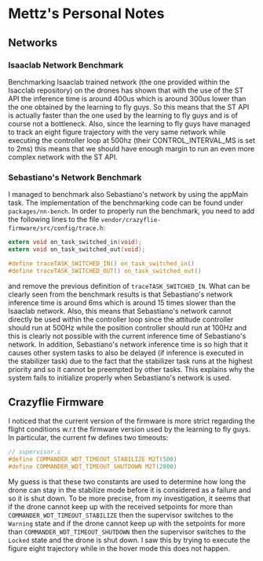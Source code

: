 # Mettz's Personal Notes

## Networks

### Isaaclab Network Benchmark 

Benchmarking Isaaclab trained network (the one provided within the Isacclab repository) on the drones has shown that with the use of the ST API the inference time is around 400us which is around 300us lower than the one obtained by the learning to fly guys. So this means that the ST API is actually faster than the one used by the learning to fly guys and is of course not a bottleneck. Also, since the learning to fly guys have managed to track an eight figure trajectory with the very same network while executing the controller loop at 500hz (their CONTROL_INTERVAL_MS is set to 2ms) this means that we should have enough margin to run an even more complex network with the ST API.

### Sebastiano's Network Benchmark

I managed to benchmark also Sebastiano's network by using the appMain task. The implementation of the benchmarking code can be found under `packages/nn-bench`. In order to properly run the benchmark, you need to add the following lines to the file `vendor/crazyflie-firmware/src/config/trace.h`:
```c
extern void on_task_switched_in(void);
extern void on_task_switched_out(void);

#define traceTASK_SWITCHED_IN() on_task_switched_in()
#define traceTASK_SWITCHED_OUT() on_task_switched_out()
```
and remove the previous definition of `traceTASK_SWITCHED_IN`.
What can be clearly seen from the benchmark results is that Sebastiano's network inference time is around 6ms which is around 15 times slower than the Isaaclab network. Also, this means that Sebastiano's network cannot directly be used within the controller loop since the attitude controller should run at 500Hz while the position controller should run at 100Hz and this is clearly not possible with the current inference time of Sebastiano's network. In addition, Sebastiano's network inference time is so high that it causes other system tasks to also be delayed (if inference is executed in the stabilizer task) due to the fact that the stabilizer task runs at the highest priority and so it cannot be preempted by other tasks. This explains why the system fails to initialize properly when Sebastiano's network is used.

## Crazyflie Firmware

I noticed that the current version of the firmware is more strict regarding the flight conditions w.r.t the firmware version used by the learning to fly guys. In particular, the current fw defines two timeouts:
```c
// supervisor.c
#define COMMANDER_WDT_TIMEOUT_STABILIZE M2T(500)
#define COMMANDER_WDT_TIMEOUT_SHUTDOWN M2T(2000)
```
My guess is that these two constants are used to determine how long the drone can stay in the stabilize mode before it is considered as a failure and so it is shut down. To be more precise, from my investigation, it seems that if the drone cannot keep up with the received setpoints for more than `COMMANDER_WDT_TIMEOUT_STABILIZE` then the supervisor switches to the `Warning` state and if the drone cannot keep up with the setpoints for more than `COMMANDER_WDT_TIMEOUT_SHUTDOWN` then the supervisor switches to the `Locked` state and the drone is shut down. I saw this by trying to execute the figure eight trajectory while in the hover mode this does not happen.